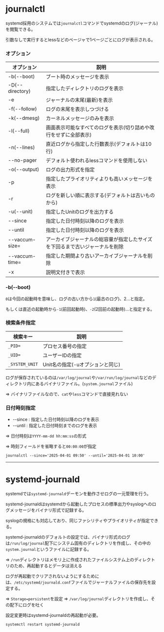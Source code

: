 # journalctl

systemd採用のシステムでは`journalctl`コマンドでsystemdのログ(ジャーナル)を閲覧できる。

引数なしで実行するとlessなどのページャで1ページごとにログが表示される。

### オプション

| オプション        | 説明                                                                         |
|-------------------|------------------------------------------------------------------------------|
| -b(--boot)        | ブート時のメッセージを表示                                                   |
| -D(--directory)   | 指定したディレクトリのログを表示                                             |
| -e                | ジャーナルの末尾(最新)を表示                                                 |
| -f(--follow)      | ログの末尾を表示しつづける                                                   |
| -k(--dmesg)       | カーネルメッセージのみを表示                                                 |
| -l(--full)        | 画面表示可能なすべてのログを表示(切り詰めや改行をせずに全部表示)             |
| -n(--lines)       | 直近ログから指定した行数表示(デフォルトは10行)                               |
| --no-pager        | デフォルト使われるlessコマンドを使用しない                                   |
| -o(--output)      | ログの出力形式を指定                                                         |
| -p                | 指定したプライオリティよりも高いメッセージを表示                             |
| -r                | ログを新しい順に表示する(デフォルトは古いものから)                           |
| -u(--unit)        | 指定したUnitのログを出力する                                                 |
| --since           | 指定した日付時刻以降のログを表示                                             |
| --until           | 指定した日付時刻以降のログを表示                                             |
| --vaccum-size=    | アーカイブジャーナルの総容量が指定したサイズを下回るまで古いジャーナルを削除 |
| --vaccum-time=    | 指定した期間より古いアーカイブジャーナルを削除                               |
| -x                | 説明文付きで表示                                                             |

### -b(--boot)

`0`は今回の起動時を意味し、ログの古い方から`1`(最古のログ)、2...と指定。

もしくは直近の起動時から`-1`(前回起動時)、`-2`(2回前の起動時)...と指定する。

### 検索条件指定

| 検索キー       | 説明                             |
|----------------|----------------------------------|
| `_PID=`        | プロセス番号の指定               |
| `_UID=`        | ユーザーIDの指定                 |
| `_SYSTEM_UNIT` | Unit名の指定(-uオプションと同じ) |

ログが保存されているのは`/var/log/journal`や`/var/run/log/journal`などのディレクトリ内にあるバイナリファイル。(`system.journal`ファイル)

=> バイナリファイルなので、`cat`や`less`コマンドで直接見れない

### 日付時刻指定

- --since : 指定した日付時刻以降のログを表示
- --until : 指定した日付時刻までのログを表示

=> 日付時刻は`YYYY-mm-dd hh:mm:ss`の形式

=> 時刻フィールドを省略すると`00:00:00`が指定

```
journalctl --since='2025-04-01 09:50' --until='2025-04-01 10:00'
```

---

# systemd-journald

systemdでは`systemd-journald`デーモンを動作させログの一元管理を行う。

systemd-journaldはsystemdから起動したプロセスの標準出力やsyslogへのログメッセージをバイナリ形式で記録する。

syslogの規格にも対応しており、同じファシリティやプライオリティが指定できる。

systemd-journaldのデフォルトの設定では、バイナリ形式のログは`/run/log/journal`配下にシステム固有のディレクトリを作成し、その中の`system.journal`というファイルに記録する。

=> `/run`ディレクトリはメモリ上に作成されたファイルシステム上のディレクトリのため、再起動するとデータは消える

ログが再起動でクリアされないようにするためには、`/etc/systemd/journald.conf`ファイルでジャーナルファイルの保存先を設定する。

=> `Storage=persistent`を設定 => `/var/log/journal`ディレクトリを作成し、その配下にログを吐く

設定変更時はsystemd-journaldの再起動が必要。

```
systemctl restart systemd-journald
```

